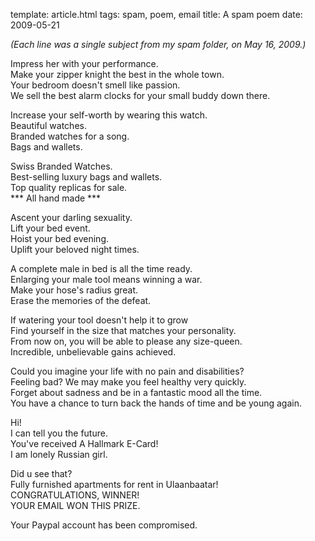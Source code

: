 template: article.html
tags: spam, poem, email
title: A spam poem
date: 2009-05-21

*(Each line was a single subject from my spam folder, on May 16, 2009.)*

Impress her with your performance.  
Make your zipper knight the best in the whole town.  
Your bedroom doesn't smell like passion.  
We sell the best alarm clocks for your small buddy down there.  

Increase your self-worth by wearing this watch.  
Beautiful watches.  
Branded watches for a song.  
Bags and wallets.  

Swiss Branded Watches.  
Best-selling luxury bags and wallets.  
Top quality replicas for sale.  
\*\*\* All hand made \*\*\*  

Ascent your darling sexuality.  
Lift your bed event.  
Hoist your bed evening.  
Uplift your beloved night times.  

A complete male in bed is all the time ready.  
Enlarging your male tool means winning a war.  
Make your hose's radius great.  
Erase the memories of the defeat.  

If watering your tool doesn't help it to grow  
Find yourself in the size that matches your personality.  
From now on, you will be able to please any size-queen.  
Incredible, unbelievable gains achieved.  

Could you imagine your life with no pain and disabilities?  
Feeling bad? We may make you feel healthy very quickly.  
Forget about sadness and be in a fantastic mood all the time.  
You have a chance to turn back the hands of time and be young again.  

Hi!  
I can tell you the future.  
You've received A Hallmark E-Card!  
I am lonely Russian girl.  

Did u see that?  
Fully furnished apartments for rent in Ulaanbaatar!  
CONGRATULATIONS, WINNER!  
YOUR EMAIL WON THIS PRIZE.  

Your Paypal account has been compromised.

